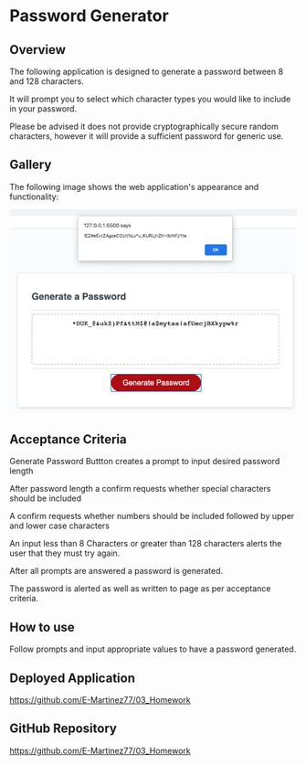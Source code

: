 # Password Generator

## Overview

The following application is designed to generate a password between 8 and 128 characters.

It will prompt you to select which character types you would like to include in your password.

Please be advised it does not provide cryptographically secure random characters, however it will provide a sufficient password for generic use.

## Gallery

The following image shows the web application's appearance and functionality:

![Image of password generator](https://github.com/E-Martinez77/03_Homework/blob/main/assets/Screen%20Shot%202021-01-02%20at%201.02.21%20PM.png)

## Acceptance Criteria

Generate Password Buttton creates a prompt to input desired password length

After password length a confirm requests whether special characters should be included

A confirm requests whether numbers should be included followed by upper and lower case characters

An input less than 8 Characters or greater than 128 characters alerts the user that they must try again.

After all prompts are answered a password is generated.

The password is alerted as well as written to page as per acceptance criteria.

## How to use

Follow prompts and input appropriate values to have a password generated.

## Deployed Application

https://github.com/E-Martinez77/03_Homework

## GitHub Repository

https://github.com/E-Martinez77/03_Homework
